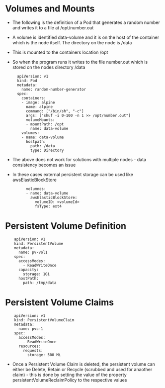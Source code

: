# Volumes and Mounts

- The following is the definition of a Pod that generates a random number and writes it to a file at /opt/number.out
- A volume is identified data-volume and it is on the host of the container which is the node itself. The directory on the node is /data
- This is mounted to the containers location /opt
- So when the program runs it writes to the file number.out which is stored on the nodes directory /data

        apiVersion: v1
        kind: Pod
        metadata:
          name: random-number-generator
        spec:
          containers:
          - image: alpine
            name: alpine
            command: ["/bin/sh", "-c"]
            args: ["shuf -i 0-100 -n 1 >> /opt/number.out"]
            volumeMounts: 
            - mountPath: /opt
              name: data-volume
          volumes:
          - name: data-volume
            hostpath:
              path: /data
              type: Directory

- The above does not work for solutions with multiple nodes - data consistency becomes an issue
- In these cases external persistent storage can be used like awsElasticBlockStore

            volumnes:
            - name: data-volume
              awsElasticBlockStore:
                volumeID: <volumeId>
                fsType: ext4

# Persistent Volume Definition

        apiVersion: v1
        kind: PersistentVolume
        metadata:
          name: pv-vol1
        spec:
          accessModes: 
            - ReadWriteOnce
          capacity:
            storage: 1Gi
          hostPath:
            path: /tmp/data

# Persistent Volume Claims

        apiVersion: v1
        kind: PersistentVolumeClaim
        metadata:
          name: pvc-1
        spec:
          accessModes: 
            - ReadWriteOnce
          resources:
            requests:
              storage: 500 Mi

- Once a Persistent Volume Claim is deleted, the persistent volume can either be Delete, Retain or Recycle (scrubbed and used for anaother claim) - this is done by setting the value of the property persistentVolumeReclaimPolicy to the respective values

